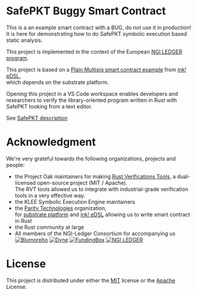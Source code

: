 # SafePKT Buggy Smart Contract

This is a an example smart contract with a BUG, do not use it in production!
It is here for demonstrating how to do SafePKT symbolic execution based static analysis.

This project is implemented in the context of the European [NGI LEDGER program](https://ledger-3rd-open-call.fundingbox.com/).

This project is based on a [Plain Multisig smart contract example](https://github.com/paritytech/ink/blob/v2.1.0/examples/multisig_plain/lib.rs) from [ink! eDSL](https://github.com/paritytech/ink/tree/v2.1.0),  
which depends on the substrate platform.  

Opening this project in a VS Code workspace enables developers and researchers
to verify the library-oriented program written in Rust with SafePKT tooking from a text editor.

See [SafePKT description](https://ledgerproject.github.io/home/#/teams/SafePKT)

# Acknowledgment

We're very grateful towards the following organizations, projects and people:
 - the Project Oak maintainers for making [Rust Verifications Tools](https://project-oak.github.io/rust-verification-tools/), a dual-licensed open-source project (MIT / Apache).  
 The RVT tools allowed us to integrate with industrial-grade verification tools in a very effective way. 
 - the KLEE Symbolic Execution Engine maintainers
 - the [Parity Technologies](https://github.com/paritytech) organization,  
 for [substrate platform](https://github.com/paritytech/substrate) and [ink! eDSL](https://github.com/paritytech/ink) allowing us to write smart contract in Rust
 - the Rust community at large
 - All members of the NGI-Ledger Consortium for accompanying us  
 [![Blumorpho](../main/img/blumorpho-logo.png?raw=true)](https://www.blumorpho.com/) [![Dyne](../main/img/dyne-logo.png?raw=true)](https://www.dyne.org/ledger/) [![FundingBox](../main/img/funding-box-logo.png?raw=true)](https://fundingbox.com/) [![NGI LEDGER](../main/img/ledger-eu-logo.png?raw=true)](https://ledger-3rd-open-call.fundingbox.com/)

# License

This project is distributed under either the [MIT](../../blob/main/LICENSE-MIT) license or the [Apache](../../blob/main/LICENSE-APACHE) License.

